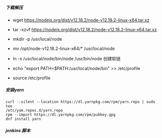 #####  下载解压
-   wget https://nodejs.org/dist/v12.18.2/node-v12.18.2-linux-x64.tar.xz
-   tar -xzvf https://nodejs.org/dist/v12.18.2/node-v12.18.2-linux-x64.tar.xz
-   mkdir -p /usr/local/node
-   mv /opt/node-v12.18.2-linux-x64/* /usr/local/node
-   ln -s /usr/local/node/bin/node /usr/bin/node  创建软链


-   echo "export PATH=$PATH:/usr/local/node/bin" >> /etc/profile
-   source /etc/profile

#####  安装yarn
~~~ text 
curl --silent --location https://dl.yarnpkg.com/rpm/yarn.repo | sudo tee 
/etc/yum.repos.d/yarn.repo
rpm --import https://dl.yarnpkg.com/rpm/pubkey.gpg
dnf install yarn

~~~ 

#####  jenkins 脚本
~~~ text

~~~ 